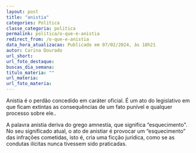 ```yaml
---
layout: post
title: "anistia"
categories: Politica
classe_categoria: politica
permalink: politica/o-que-e-anistia
redirect_from: /o-que-e-anistia
data_hora_atualizacao: Publicado em 07/02/2024, às 18h21
autor: Carina Dourado
url_short: 
url_foto_destaque: 
buscas_dia_semana: 
titulo_materia: ""
url_materia: 
url_foto_materia: 
---
```

Anistia é o perdão concedido em caráter oficial. É um ato do legislativo em que ficam extintas as consequências de um fato punível e qualquer processo sobre ele..

A palavra anistia deriva do grego amnestía, que significa “esquecimento". No seu significado atual, o ato de anistiar é provocar um “esquecimento” das infrações cometidas, isto é, cria uma ficção jurídica, como se as condutas ilícitas nunca tivessem sido praticadas.

